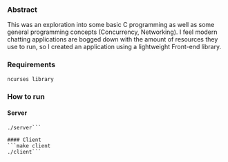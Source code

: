 ### Abstract
This was an exploration into some basic C programming as well as some general programming concepts (Concurrency, Networking). I feel modern chatting applications are bogged down with the amount of resources they use to run, so I created an application using a lightweight Front-end library. 

### Requirements 

```ncurses library```

### How to run 

#### Server
```make server 
./server```

#### Client
```make client
./client```

